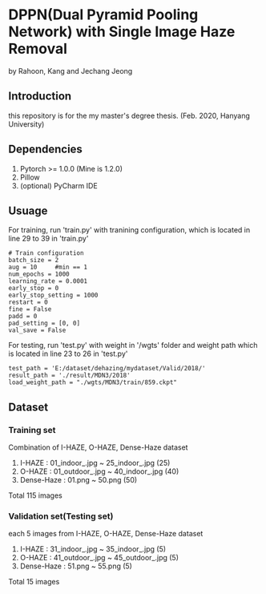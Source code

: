 # DPPN(Dual Pyramid Pooling Network) with Single Image Haze Removal
by Rahoon, Kang and Jechang Jeong

## Introduction
this repository is for the my master's degree thesis. (Feb. 2020, Hanyang University)

## Dependencies
1. Pytorch >= 1.0.0 (Mine is 1.2.0)
2. Pillow
3. (optional) PyCharm IDE

## Usuage
For training, run 'train.py' with tranining configuration, which is located in line 29 to 39 in 'train.py'
```shell
# Train configuration
batch_size = 2
aug = 10     #min == 1
num_epochs = 1000
learning_rate = 0.0001
early_stop = 0
early_stop_setting = 1000
restart = 0
fine = False
padd = 0
pad_setting = [0, 0]
val_save = False
```

For testing, run 'test.py' with weight in '/wgts' folder and weight path which is located in line 23 to 26 in 'test.py'
```shell
test_path = 'E:/dataset/dehazing/mydataset/Valid/2018/'
result_path = './result/MDN3/2018'
load_weight_path = "./wgts/MDN3/train/859.ckpt"
```

## Dataset

### Training set
Combination of I-HAZE, O-HAZE, Dense-Haze dataset
1. I-HAZE : 01_indoor_.jpg ~ 25_indoor_.jpg (25)
2. O-HAZE : 01_outdoor_.jpg ~ 40_indoor_.jpg (40)
3. Dense-Haze : 01.png ~ 50.png (50)

Total 115 images

### Validation set(Testing set)
each 5 images from I-HAZE, O-HAZE, Dense-Haze dataset
1. I-HAZE : 31_indoor_.jpg ~ 35_indoor_.jpg (5)
2. O-HAZE : 41_outdoor_.jpg ~ 45_outdoor_.jpg (5)
3. Dense-Haze : 51.png ~ 55.png (5)

Total 15 images
